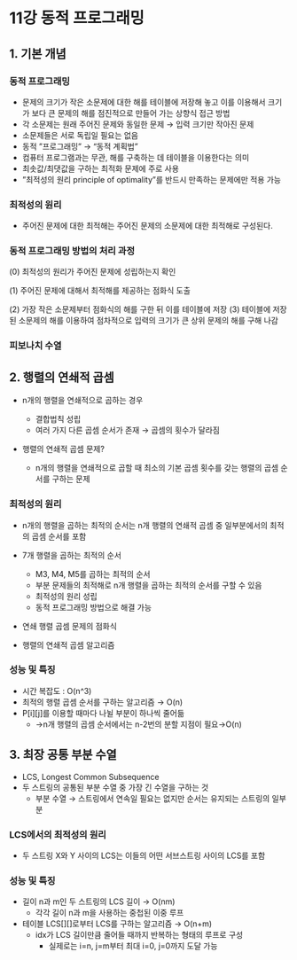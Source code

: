 # 11강 동적 프로그래밍

## 1. 기본 개념

### 동적 프로그래밍

- 문제의 크기가 작은 소문제에 대한 해를 테이블에 저장해 놓고 이를 이용해서 크기가 보다 큰 문제의 해를 점진적으로 만들어 가는 상향식 접근 방법
- 각 소문제는 원래 주어진 문제와 동일한 문제 → 입력 크기만 작아진 문제
- 소문제들은 서로 독립일 필요는 없음
- 동적 ”프로그래밍” → “동적 계획법”
- 컴퓨터 프로그램과는 무관, 해를 구축하는 데 테이블을 이용한다는 의미
- 최솟값/최댓값을 구하는 최적화 문제에 주로 사용
- ”최적성의 원리 principle of optimality”를 반드시 만족하는 문제에만 적용 가능

### 최적성의 원리

- 주어진 문제에 대한 최적해는 주어진 문제의 소문제에 대한 최적해로 구성된다.

### 동적 프로그래밍 방법의 처리 과정

(0) 최적성의 원리가 주어진 문제에 성립하는지 확인

(1) 주어진 문제에 대해서 최적해를 제공하는 점화식 도출

(2) 가장 작은 소문제부터 점화식의 해를 구한 뒤 이를 테이블에 저장
(3) 테이블에 저장된 소문제의 해를 이용하여 점차적으로 입력의 크기가 큰 상위 문제의 해를 구해 나감

### 피보나치 수열

## 2. 행렬의 연쇄적 곱셈

- n개의 행렬을 연쇄적으로 곱하는 경우
    - 결합법칙 성립
    - 여러 가지 다른 곱셈 순서가 존재 → 곱셈의 횟수가 달라짐

- 행렬의 연쇄적 곱셈 문제?
    - n개의 행렬을 연쇄적으로 곱할 때 최소의 기본 곱셈 횟수를 갖는 행렬의 곱셈 순서를 구하는 문제

### 최적성의 원리

- n개의 행렬을 곱하는 최적의 순서는 n개 행렬의 연쇄적 곱셈 중 일부분에서의 최적의 곱셈 순서를 포함
- 7개 행렬을 곱하는 최적의 순서
    - M3, M4, M5를 곱하는 최적의 순서
    - 부분 문제들의 최적해로 n개 행렬을 곱하는 최적의 순서를 구할 수 있음
    - 최적성의 원리 성립
    - 동적 프로그래밍 방법으로 해결 가능

- 연쇄 행렬 곱셈 문제의 점화식
- 행렬의 연쇄적 곱셈 알고리즘

### 성능 및 특징

- 시간 복잡도 : O(n^3)
- 최적의 행렬 곱셈 순서를 구하는 알고리즘 → O(n)
- P[i][j]를 이용할 때마다 나뉠 부분이 하나씩 줄어듦
    - →n개 행렬의 곱셈 순서에서는 n-2번의 분할 지점이 필요→O(n)

## 3. 최장 공통 부분 수열

- LCS, Longest Common Subsequence
- 두 스트링의 공통된 부분 수열 중 가장 긴 수열을 구하는 것
    - 부분 수열 → 스트링에서 연속일 필요는 없지만 순서는 유지되는 스트링의 일부분

### LCS에서의 최적성의 원리

- 두 스트링 X와 Y 사이의 LCS는 이들의 어떤 서브스트링 사이의 LCS를 포함

### 성능 및 특징

- 길이 n과 m인 두 스트링의 LCS 길이 → O(nm)
    - 각각 길이 n과 m을 사용하는 중첩된 이중 루프
- 테이블 LCS[][]로부터 LCS를 구하는 알고리즘 → O(n+m)
    - idx가 LCS 길이만큼 줄어들 때까지 반복하는 형태의 루프로 구성
        - 실제로는 i=n, j=m부터 최대 i=0, j=0까지 도달 가능